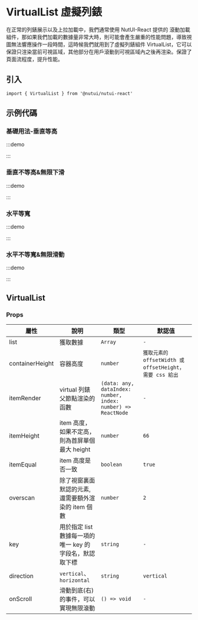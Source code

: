 # VirtualList 虛擬列錶

在正常的列錶展示以及上拉加載中，我們通常使用 NutUI-React 提供的 滾動加載 組件，那如果我們加載的數據量非常大時，則可能會產生嚴重的性能問題，導致視圖無法響應操作一段時間，這時候我們就用到了虛擬列錶組件 VirtualList，它可以保證只渲染當前可視區域，其他部分在用戶滾動到可視區域內之後再渲染。保證了頁面流程度，提升性能。

## 引入

```tsx
import { VirtualList } from '@nutui/nutui-react'
```

## 示例代碼

### 基礎用法-垂直等高

:::demo

<CodeBlock src='h5/demo1.tsx'></CodeBlock>

:::

### 垂直不等高&無限下滑

:::demo

<CodeBlock src='h5/demo2.tsx'></CodeBlock>

:::

### 水平等寬

:::demo

<CodeBlock src='h5/demo3.tsx'></CodeBlock>

:::

### 水平不等寬&無限滑動

:::demo

<CodeBlock src='h5/demo4.tsx'></CodeBlock>

:::

## VirtualList

### Props

| 屬性 | 說明 | 類型 | 默認值 |
| --- | --- | --- | --- |
| list | 獲取數據 | `Array` | `-` |
| containerHeight | 容器高度 | `number` | `獲取元素的 offsetWidth 或 offsetHeight，需要 css 給出` |
| itemRender | virtual 列錶父節點渲染的函數 | `(data: any, dataIndex: number, index: number) => ReactNode` | `-` |
| itemHeight | item 高度，如果不定高，則為首屏單個最大 height | `number` | `66` |
| itemEqual | item 高度是否一致 | `boolean` | `true` |
| overscan | 除了視窗裏面默認的元素, 還需要額外渲染的 item 個數 | `number` | `2` |
| key | 用於指定 list 數據每一項的唯一 key 的字段名，默認取下標 | `string` | `-` |
| direction | `vertical`、`horizontal` | `string` | `vertical` |
| onScroll | 滑動到底(右)的事件，可以實現無限滾動 | `() => void` | `-` |
